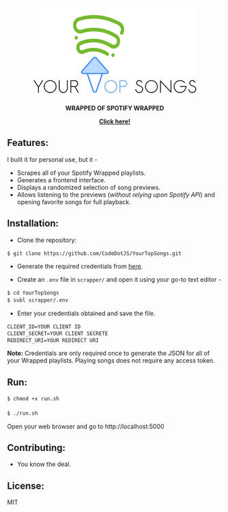 <h1 align="center"><img src="media/logo.png"></h1>

<p align="center"><strong>WRAPPED OF SPOTIFY WRAPPED</strong></p>

<p align="center"><a href="https://yourtopsongs.vercel.app"><b> Click here! </b></a></p>

## Features:

I built it for personal use, but it -

- Scrapes all of your Spotify Wrapped playlists.
- Generates a frontend interface.
- Displays a randomized selection of song previews.
- Allows listening to the previews (*without relying upon Spotify API*) and opening favorite songs for full playback.

## Installation:

- Clone the repository:

```bash
$ git clone https://github.com/CodeDotJS/YourTopSongs.git
```

- Generate the required credentials from [here](https://developer.spotify.com/dashboard/create).

- Create an `.env` file in `scrapper/` and open it using your go-to text editor -

```bash
$ cd YourTopSongs
$ subl scrapper/.env
```

-  Enter your credentials obtained and save the file.

```
CLIENT_ID=YOUR CLIENT ID
CLIENT_SECRET=YOUR CLIENT SECRETE
REDIRECT_URI=YOUR REDIRECT URI
```

__Note:__ Credentials are only required once to generate the JSON for all of your Wrapped playlists. Playing songs does not require any access token.

## Run:

```sh
$ chmod +x run.sh

$ ./run.sh
```

Open your web browser and go to http://localhost:5000

## Contributing:

- You know the deal.

## License:

MIT
